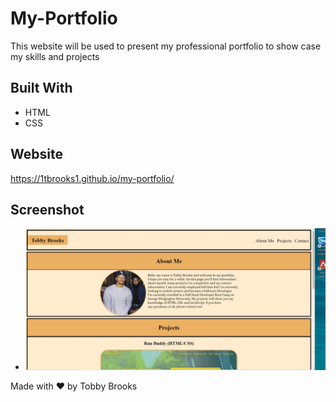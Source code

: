 # My-Portfolio

This website will be used to present my professional portfolio to show case my skills and projects

## Built With

- HTML
- CSS

## Website

https://1tbrooks1.github.io/my-portfolio/

## Screenshot
- ![Screenshot](portfolio-screenshot.JPG)

Made with ❤️ by Tobby Brooks
